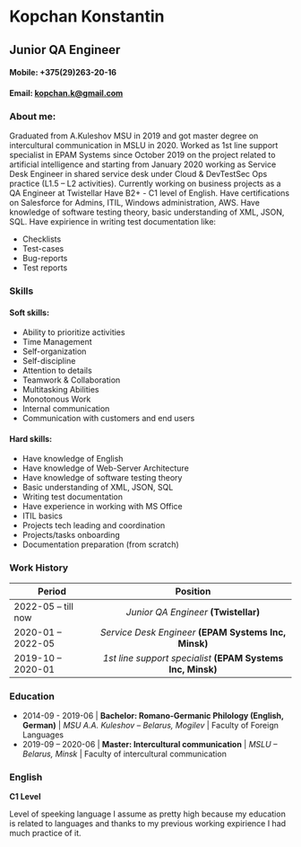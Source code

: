 # Kopchan Konstantin
## Junior QA Engineer


#### Mobile: +375(29)263-20-16
#### Email: kopchan.k@gmail.com

### About me:
Graduated from A.Kuleshov MSU in 2019 and got master degree on intercultural communication in MSLU in 2020.
Worked as 1st line support specialist in EPAM Systems since October 2019 on the project related to artificial intelligence and starting from January 2020 working as Service Desk Engineer in shared service desk under Cloud & DevTestSec Ops practice (L1.5 – L2 activities).
Currently working on business projects as a QA Engineer at Twistellar 
Have B2+ - C1 level of English.
Have certifications on Salesforce for Admins, ITIL, Windows administration, AWS.
Have knowledge of software testing theory, basic understanding of XML, JSON, SQL.
Have expirience in writing test documentation like:
* Checklists
* Test-cases
* Bug-reports
* Test reports


### Skills
#### Soft skills:
* Ability to prioritize activities
* Time Management
* Self-organization
* Self-discipline
* Attention to details
* Teamwork & Collaboration
* Multitasking Abilities
* Monotonous Work
* Internal communication
* Communication with customers and end users


#### Hard skills:
* Have knowledge of English
* Have knowledge of Web-Server Architecture
* Have knowledge of software testing theory
* Basic understanding of XML, JSON, SQL
* Writing test documentation
* Have experience in working with MS Office
* ITIL basics
* Projects tech leading and coordination
* Projects/tasks onboarding
* Documentation preparation (from scratch)


### Work History
Period            | Position 
------------------|:-----------------------------------------------------------:
2022-05 – till now| _Junior QA Engineer_ **(Twistellar)**
2020-01 – 2022-05 | _Service Desk Engineer_ **(EPAM Systems Inc, Minsk)**
2019-10 – 2020-01 | _1st line support specialist_ **(EPAM Systems Inc, Minsk)**


### Education
* 2014-09 - 2019-06 | **Bachelor: Romano-Germanic Philology (English, German)**
                  | _MSU A.A. Kuleshov – Belarus, Mogilev_
                  | Faculty of Foreign Languages
* 2019-09 – 2020-06 | **Master: Intercultural communication**
                  | _MSLU – Belarus, Minsk_
                  | Faculty of intercultural communication


### English
**C1 Level**


Level of speeking language I assume as pretty high because my education is related to languages and thanks to my previous working expirience I had much practice of it.